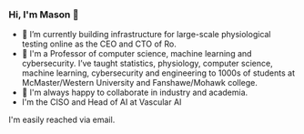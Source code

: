 ### Hi, I'm Mason 👋


- 🔭 I’m currently building infrastructure for large-scale physiological testing online as the CEO and CTO of Ro.
- 🌱 I'm a Professor of computer science, machine learning and cybersecurity. I’ve taught statistics, physiology, computer science, machine learning, cybersecurity and engineering to 1000s of students at McMaster/Western University and Fanshawe/Mohawk college.
- 👯 I'm always happy to collaborate in industry and academia.
- I'm the CISO and Head of AI at Vascular AI

I'm easily reached via email.
